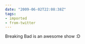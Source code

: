 ```yaml
---
date: "2009-06-02T22:08:38Z"
tags:
- imported
- from-twitter
---
```

Breaking Bad is an awesome show :D
